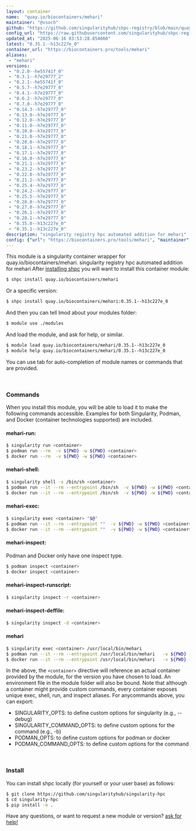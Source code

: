 ```yaml
---
layout: container
name:  "quay.io/biocontainers/mehari"
maintainer: "@vsoch"
github: "https://github.com/singularityhub/shpc-registry/blob/main/quay.io/biocontainers/mehari/container.yaml"
config_url: "https://raw.githubusercontent.com/singularityhub/shpc-registry/main/quay.io/biocontainers/mehari/container.yaml"
updated_at: "2025-06-16 03:53:28.854860"
latest: "0.35.1--h13c227e_0"
container_url: "https://biocontainers.pro/tools/mehari"
aliases:
 - "mehari"
versions:
 - "0.2.0--he55741f_0"
 - "0.3.1--h7e29777_2"
 - "0.2.1--he55741f_0"
 - "0.5.7--h7e29777_0"
 - "0.4.1--h7e29777_0"
 - "0.6.2--h7e29777_0"
 - "0.7.0--h7e29777_0"
 - "0.14.3--h7e29777_0"
 - "0.13.0--h7e29777_0"
 - "0.12.0--h7e29777_0"
 - "0.11.0--h7e29777_0"
 - "0.10.0--h7e29777_0"
 - "0.21.0--h7e29777_0"
 - "0.20.0--h7e29777_0"
 - "0.18.1--h7e29777_0"
 - "0.17.1--h7e29777_0"
 - "0.16.0--h7e29777_0"
 - "0.21.1--h7e29777_0"
 - "0.23.2--h7e29777_0"
 - "0.22.0--h7e29777_0"
 - "0.21.2--h7e29777_0"
 - "0.25.4--h7e29777_0"
 - "0.24.2--h7e29777_0"
 - "0.25.5--h7e29777_0"
 - "0.28.0--h7e29777_0"
 - "0.27.0--h7e29777_0"
 - "0.26.1--h7e29777_0"
 - "0.28.1--h7e29777_0"
 - "0.35.0--h13c227e_0"
 - "0.35.1--h13c227e_0"
description: "singularity registry hpc automated addition for mehari"
config: {"url": "https://biocontainers.pro/tools/mehari", "maintainer": "@vsoch", "description": "singularity registry hpc automated addition for mehari", "latest": {"0.35.1--h13c227e_0": "sha256:74f8dff90a43865ae66ebb4df6daf50da7630c2de398b0df7a25e762da8af0a7"}, "tags": {"0.2.0--he55741f_0": "sha256:3cc52cbadfa7f224506f03af8f2138629b65371f436c95a832445c0ce827d121", "0.3.1--h7e29777_2": "sha256:5715d9dbb6b3ed8a7bf15092d79b01b7bd277e6ca7b0a835a39d80268135af52", "0.2.1--he55741f_0": "sha256:6bc5bd19b9263d093ece69b3789c95ab44c6a4b6d7b7a180794e15f640a15719", "0.5.7--h7e29777_0": "sha256:f340f2cf92a8c940ea729ff48c42c81a228868fec1bc7ac18b767ae2f505b429", "0.4.1--h7e29777_0": "sha256:cb2b7e85e8736dc29af56c1fe0e70c33ec98ab1c5bb817d9be1e2d4d8d999e13", "0.6.2--h7e29777_0": "sha256:bd33b9e4f3f9973d1af2fb2118127c745205bece0a28ff1a05ff1ddd697ad4c0", "0.7.0--h7e29777_0": "sha256:dac769e55d5e74d9a800b32d95d737ec0103eb56a0805053109d6710f3abc128", "0.14.3--h7e29777_0": "sha256:1590c746ff49646c681fb733341167dfbffc64cda257eb75976b6b6b205063b4", "0.13.0--h7e29777_0": "sha256:44ba1e6a3e80ffe341731e92d1e627562ca8105195969c052b544748c2eb4e18", "0.12.0--h7e29777_0": "sha256:d902f9bf67211d3fc4af2a00f787f3933a7524e36ab0ba7f34f04c5afa885bd4", "0.11.0--h7e29777_0": "sha256:bd7353c4faf3249490947c504777ff1e1a66b8b1d0139ea085b1fa5b6c108f4e", "0.10.0--h7e29777_0": "sha256:9d4af2394b73e55a9ac8b3e9781be7a0f4d3e0ee02c5e5c3e6faf5f7ddb36224", "0.21.0--h7e29777_0": "sha256:1a5ec2b0dab6046668c8358e0b56da11d61ed6306e3abcfd5022d5e476074566", "0.20.0--h7e29777_0": "sha256:7710cade343452bd7dd5134481b2f569cd86235f87ff01f147a18be89cb1cc30", "0.18.1--h7e29777_0": "sha256:3528ba2e91b30d1b2dd40a78e23c8ae3962c4000adc9362f348bc45dc25d9621", "0.17.1--h7e29777_0": "sha256:59bbca5e160582517e72fd62c8ea182bf528a7b6a8e39c74b069539c1424b598", "0.16.0--h7e29777_0": "sha256:3b945a9b385364c75f14a666262c22c420f3b10cb7b39a612d576684b5f71c57", "0.21.1--h7e29777_0": "sha256:61767675a2a548bdba3847988e63694ba53f1279637452eeec27df02fb2175e3", "0.23.2--h7e29777_0": "sha256:21d627e32b9199c5ae49b4b00f1b168b25e81ec293703d8ef3f3a650d4648578", "0.22.0--h7e29777_0": "sha256:2c3d91e1dccaaf33d1d12503eecf23ed87ad72dd8701ef0b8b30ed602809f5f3", "0.21.2--h7e29777_0": "sha256:a4b5d93caba25f556ab204e02f608059ad476624bf466cca4658691df363e448", "0.25.4--h7e29777_0": "sha256:b41d978444cec810300c7ad46a115b80e4d6d3ed902a2006db6ee3df72fa5ec3", "0.24.2--h7e29777_0": "sha256:c22d53e3e0a96e1b7160c313b7e072ba65f66302f79f51c34882319bdc6b429c", "0.25.5--h7e29777_0": "sha256:94511401e46eafabd5485d8a21661791f448c667348e30c74bc9e53c04ffcb95", "0.28.0--h7e29777_0": "sha256:1c64dc6e27afd78c6a8d09892265accd0995fea4636726be1bdf76326dc623ab", "0.27.0--h7e29777_0": "sha256:99501fe10ef7f64020b663de96b65c5eea8a860d46f0a9725010ccf3bf5da5c5", "0.26.1--h7e29777_0": "sha256:8fcb4ebcdd917470b5d43eee80394d2e11b05f875336b85d257a1971406b0916", "0.28.1--h7e29777_0": "sha256:ae97fe6759058c2f9858affde97a5247d705f66926734894a91bda7bdb64e0b4", "0.35.0--h13c227e_0": "sha256:112e08abd526bdcfd16d1cd3d3892d7d372de68a954ceb0ceb1f88bb790e87d3", "0.35.1--h13c227e_0": "sha256:74f8dff90a43865ae66ebb4df6daf50da7630c2de398b0df7a25e762da8af0a7"}, "docker": "quay.io/biocontainers/mehari", "aliases": {"mehari": "/usr/local/bin/mehari"}}
---
```


This module is a singularity container wrapper for quay.io/biocontainers/mehari.
singularity registry hpc automated addition for mehari
After [installing shpc](#install) you will want to install this container module:


```bash
$ shpc install quay.io/biocontainers/mehari
```

Or a specific version:

```bash
$ shpc install quay.io/biocontainers/mehari:0.35.1--h13c227e_0
```

And then you can tell lmod about your modules folder:

```bash
$ module use ./modules
```

And load the module, and ask for help, or similar.

```bash
$ module load quay.io/biocontainers/mehari/0.35.1--h13c227e_0
$ module help quay.io/biocontainers/mehari/0.35.1--h13c227e_0
```

You can use tab for auto-completion of module names or commands that are provided.

<br>

### Commands

When you install this module, you will be able to load it to make the following commands accessible.
Examples for both Singularity, Podman, and Docker (container technologies supported) are included.

#### mehari-run:

```bash
$ singularity run <container>
$ podman run --rm  -v ${PWD} -w ${PWD} <container>
$ docker run --rm  -v ${PWD} -w ${PWD} <container>
```

#### mehari-shell:

```bash
$ singularity shell -s /bin/sh <container>
$ podman run --it --rm --entrypoint /bin/sh  -v ${PWD} -w ${PWD} <container>
$ docker run --it --rm --entrypoint /bin/sh  -v ${PWD} -w ${PWD} <container>
```

#### mehari-exec:

```bash
$ singularity exec <container> "$@"
$ podman run --it --rm --entrypoint ""  -v ${PWD} -w ${PWD} <container> "$@"
$ docker run --it --rm --entrypoint ""  -v ${PWD} -w ${PWD} <container> "$@"
```

#### mehari-inspect:

Podman and Docker only have one inspect type.

```bash
$ podman inspect <container>
$ docker inspect <container>
```

#### mehari-inspect-runscript:

```bash
$ singularity inspect -r <container>
```

#### mehari-inspect-deffile:

```bash
$ singularity inspect -d <container>
```


#### mehari

```bash
$ singularity exec <container> /usr/local/bin/mehari
$ podman run --it --rm --entrypoint /usr/local/bin/mehari   -v ${PWD} -w ${PWD} <container> -c " $@"
$ docker run --it --rm --entrypoint /usr/local/bin/mehari   -v ${PWD} -w ${PWD} <container> -c " $@"
```



In the above, the `<container>` directive will reference an actual container provided
by the module, for the version you have chosen to load. An environment file in the
module folder will also be bound. Note that although a container
might provide custom commands, every container exposes unique exec, shell, run, and
inspect aliases. For anycommands above, you can export:

 - SINGULARITY_OPTS: to define custom options for singularity (e.g., --debug)
 - SINGULARITY_COMMAND_OPTS: to define custom options for the command (e.g., -b)
 - PODMAN_OPTS: to define custom options for podman or docker
 - PODMAN_COMMAND_OPTS: to define custom options for the command

<br>

### Install

You can install shpc locally (for yourself or your user base) as follows:

```bash
$ git clone https://github.com/singularityhub/singularity-hpc
$ cd singularity-hpc
$ pip install -e .
```

Have any questions, or want to request a new module or version? [ask for help!](https://github.com/singularityhub/singularity-hpc/issues)